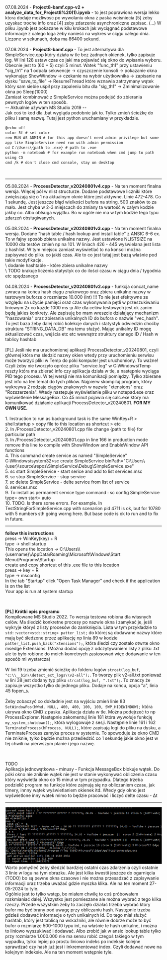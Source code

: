 07.08.2024 - <b>Project8-bamf.cpp-v2 + analyze_data_for_Project8%20(1).ipynb</b> - to jest poprawiona wersja lekko ktora dodaje mozliwosc po wywolaniu okna z paska wcisniecia [5] zeby uzyskac troche info oraz [4] zeby zdarzenie asynchroniczne zapisac. (...) W pliku .ipynb jest pokazane w kilu krokach jak wyciągnać podstawowe informacje z całego loga żeby nanieść na wykres w ciągu całego dnia. Liczone w sekunach, doba ma 86400 sekund.<br /><br />
07.08.2024 - <b>Project8-bamf.cpp</b> - To jest alternatywa dla SimpleService.cpp który działa w tle bez żadnych okienek, tylko zapisuje log. W lini 128 ustaw czas co jaki ma pojawiać się okno do wpisania wyboru. Obecnie jest to (60 * 5) czyli 5 minut. Watek "func_th1" przy 
 ustawieniu "sig_th1" na 1 odpala sekwencje -> czyszczenie konsoli -> pokazanie okna wykonując ShowWindow -> czekanie na wybór użytkownika -> zapisanie na dysku "save_to_file" -> ResumeThread które wznawia zatrzymany wątek który sam siebie uśpił przy zapaleniu bitu dla "sig_th1" -> Zminimalizowanie okna po Sleep(1000)<br />
Zamiast kombinować z SimpleService można podejść do zbierania pewnych logów w ten sposób.<br />
-- Aktualnie używam MS Studio 2019 --
<br />
Jak coś to kod dla .bat wygląda podobnie jak to. Tylko zmień ścieżkę do pliku i samą nazwę. Tutaj jest python uruchamiany w przykładzie.
<br />
```
@echo off
color 5f # set color 
rem RUN AS ADMIN # for this app doesn't need admin privilege but some app like SimpleService need run with admin permission
cd C:\Users\{path to .exe} # path to .exe 
python -m notebook # for example run notebook when cmd jump to path using CD
cmd /k # don't close cmd console, stay on desktop
```
<br />
<hr>
05.08.2024 - <b>ProcessDetector_v20240801v4.cpp</b> - Na ten moment finalna wersja. WIęcej pól w nlist structurze. Dodane podstawowe liczniki które zwiększają się o 1 na aktualnym oknie które jest aktywne. Linie 472-478. Co 1 sekundę. Jest jeszcze błąd wielkości bufora na string. 500 znaków to za mało. Jest chyba w 2-3 miejscach do zmiany ta wartość w całym kodzie jakby co. Albo obłsuga wyjątku. Bo w ogóle nie ma w tym kodzie tego typu zdarzeń obsługiwanych.<br /><br />
05.08.2024 - <b>ProcessDetector_v20240801v3.cpp</b> - Na ten moment finalna wersja. Dodane "hash table / hash lookup and install table" z ANSIC 6-6 ex. To w fajny sposób zbiera unikalne nazwy. Jest ustawione NLISTSIZE na 10000 dla testów zmień np na 101. W liniach 426 - 445 wyświelana jest lista z hashlist. W tym miejscu zamiast wyświetlać to na konsoli można zapisywać do pliku co jakiś czas. Ale to co jest tutaj jest bazą wlaśnie pod takie modyfikacje.<br />
\ dodanie hashtable - które zbiera unikalne nazwy<br />
\ TODO brakuje liczenia statystyk co do ilości czasu w ciągu dnia / tygodnia etc spędzanego<br /><br />
04.08.2024 - <b>ProcessDetector_v20240801v2.cpp</b> - funkcja concat_name zwraca na końcu hash ciągu znakowego oraz zbiera unikalne nazwy w testowym buforze o rozmiarze 10.000 (int) !!! To nie jest efektywne ze względu na użycie pamięci oraz czas wykonywania pętli w przeszukiwaniu liniowym 2x co każde 1000 ms :p Ale dla celów testowych jest ok zanim będą jakies konkrety. Ale zapisuję bo mam wreszcie działający mechanizm "haszowania" oraz zbierania unikalnych ID do bufora o nazwie "vec_hash". To jest baza żeby dalej robić kolekcje danych i statystyk odwiedzin choćby struktura "STRING_DATA_DB" ma temu służyć. Mając unikalny ID mogę aktualizować czas, wejścia etc etc wewnątrz struktury danego ID / Hash w tablicy hashtab<br /><br />
[PL] Jeśli nie ma uruchomionej aplikacji ProcessDetector_v20240801, czyli głównej która ma śledzić nazwy okien wtedy przy uruchomieniu serwisu może tworzyć pliki w Temp do póki komputer jest uruchomiony. To ważne! Czyli żeby nie tworzyło oprócz pliku "service.log" w C:\Windows\Temp reszty która ma zbierać info czy aplikacja działa w tle, a następnie wyciąga PID tego procesu. W tej wersji nie ma komunikacji pomiędzy. Tylko zbierane jest info na ten temat do tych plików. Najpierw skompiluj program, który wykreywa 2 rodzaje ciągów znakowych w nazwie "xtensions" oraz "Rozszerzenia". Wtedy nastepuje wyświetlanie pliku w notepad.exe oraz wyświetlenie MessageBox. Co 45 minut pojawia się calc.exe który ma komunikować działanie aplikacji ProcessDetector_v20240801. <b>FOR MY OWN USE.</b>
<br /> <br />
1. Instruction to run as background task is the same WinKey+R > shell:startup > copy file to this location as shortcut > etc <br />
2. In /ProcessDetector_v20240801.cpp file change {path to file} for particular path<br />
3. In /ProcessDetector_v20240801.cpp in line 166 in production mode remove this line to compile with ShowWindow and EnableWindow API functions<br />
4. This command create service as named "SimpleService" C:\Windows\system32>sc create SimpleService binPath="C:\Users\{user}\source\repos\SimpleService\Debug\SimpleService.exe" <br />
5. sc start SimpleService - start serice and add to list services.msc <br />
6. sc stop SimpleService - stop service <br />
7. sc delete SimpleService - delte service from list of service <br />
8. services.msc <br />
9. To install as permanent service type command : sc config SimpleService type= own start= auto  <br />
10. TODO. Is there some errors. For example. In TestStringForSimpleService.cpp with scenarion pid 4711 is ok, but for 10780 with 5 numbers sth going worng here. But base code is ok to run and to fix in future.
<hr>
<b>follow this instructions</b> </br>
press -> WinKey(key) + R </br>
type -> shell:startup </br>
This opens the location -> C:\Users\\{username}\AppData\Roaming\Microsoft\Windows\Start Menu\Programs\Startup </br>
create and copy shortcut of this .exe file to this location  </br>
press -> key + R </br>
type -> msconfig </br>
In the tab "Startup" click "Open Task Manager" and check if the application is on the list </br>
Your app is run at system startup </br>

 </br></br>
<b>[PL] Krótki opis programu </b></br>
Kompilowane MS Studio 2022. To wersja testowa robiona dla własnych celów. Ma śledzić konkretne procesy po nazwie okna i zamykać je, jeśli wykryje któryś z listy procesów do zamknięcia. Lista w tym przykładzie to `std::vector<std::string> patter_list;` do której są dodawane nazwy które mają być śledzone przez aplikację np linia 89 w kodzie `patter_list.push_back("xtensions");`, która śledzi czy zostało otwrte okno msedge Extensions. (Można dodać opcję z odczytywaniem listy z pliku .txt ale to było robione do moich konretnych zastosowań więc dodawanie w ten sposób mi wystarcza)</br></br>
W lini 19 trzeba zmienić ścieżkę do folderu logów `strcat(log_buf, "c:\\__bin\\detect_ext_logs\\v2-all");`. To tworzy plik v2-all.txt ponieważ w lini 38 jest dodany typ pliku `strcat(log_buf, ".txt");`. To znaczy że zapisuje wszystko tylko do jednego pliku. Dodaje na końcu, opcja "a", linia 45 fopen_s.</br></br>
Żeby zobaczyć co dokładnie jest na wyjściu zmień linie 83 `SetWindowPos(hWnd, NULL, 400, 400, 100, 100, SWP_HIDEWINDOW);` która ukrywa okno CMD z paska. Aplikacja działa w tle. Można podejrzeć to np ProcessExplorer. Następnie zakomentuj linie 181 która wywołuje funkcję `my_system_shutdown();`, która wylogowuje z sesji. Następnie linie 161 i 162 `TerminateProcess(hProcess, NULL);`, które zapisują logi do pliku na dysku, a TerminateProcess zamyka proces w systemie. To spowoduje że okno CMD nie zniknie, tylko będzie można prześledzić co 1 sekundę jakie okno jest w tej chwili na pierwszym planie i jego nazwę.

<br /><br/>
TODO<br />
Aplikacja jednowątkowa - minusy - Funkcja MessageBox blokuje wątek. Do póki okno nie zniknie wątek nie jest w stanie wykonywać obliczenia czasu który wyświetla okno co 15 minut w tym przypadku. Dlatego trzeba podzielić program na funkcje które zajmują się np obliczaniem czasu, jak timery, innny wątek wyświetlaniem okienek itd. Wtedy gdy okno jest wyświetlone inny watek mimo to będzie pracować i liczyć delte czasu - &#916;t

<hr>

![xample_process_detector2.png](https://raw.githubusercontent.com/KarolDuracz/scratchpad/main/ProcessDetector/example_process_detector2.png)
<br />
Warto pomyśleć żeby śledzić bardziej ostatni czas zdarzenia czyli ostatnie 3 linie w logu na tym obrazku. Ale jest kilka kwestii jeszcze do ogarnięcia (TODO) bo są pewne okna czasowe i nie można przesadzać z zapisywanie informacji oraz trzeba uważać gdzie myszka klika. Ale na ten moment 27-05-2024 to tyle.
<br />
Ogólnie jest to tylko wstęp, bo miałem chwilę to coś próbowałem rozkmianiać dalej. Wszystko jest pomieszane ale można wybrać z tego kilka rzeczy. Przede wszystkim żeby to zaczęło działać trzeba wybrać który bufor ma być brany pod uwagę przy obliczaniu hash. Następnie trzeba gdzieś dodawać informacje o tych unikalnych id. Do tego miał służyć hashtab, który jest tablicą na wskaźniki, ale równie dobrze może to być bufor o rozmiarze 500-1000 typu int, na właśnie te hash unikalne, i można to liniowo wyszukiwać i dodawać. Albo zrobić jak w ansic lookup table tylko przy rozmiarze 1.000.000 nie ma sensu robić czegoś takiego w tym wypadku, tylko lepiej po prostu liniowo indeks po indeksie kolejne sprawdzać czy hash już jest i inkrementować index. Czyli dodawać nowe na kolejnym indeksie. Ale na ten moment wstępnie tyle.
